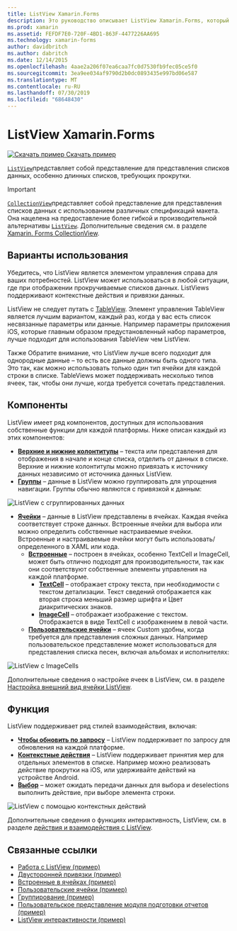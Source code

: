 ```yaml
---
title: ListView Xamarin.Forms
description: Это руководство описывает ListView Xamarin.Forms, который может использоваться для представления данных в списках визуально привлекательные и интерактивные.
ms.prod: xamarin
ms.assetid: FEFDF7E0-720F-4BD1-863F-4477226AA695
ms.technology: xamarin-forms
author: davidbritch
ms.author: dabritch
ms.date: 12/14/2015
ms.openlocfilehash: 4aae2a206f07ea6caa7fc0d7530fb9fec05ce5f0
ms.sourcegitcommit: 3ea9ee034af9790d2b0dc0893435e997bd06e587
ms.translationtype: MT
ms.contentlocale: ru-RU
ms.lasthandoff: 07/30/2019
ms.locfileid: "68648430"
---
```

# <a name="xamarinforms-listview"></a>ListView Xamarin.Forms

[![Скачать пример](~/media/shared/download.png) Скачать пример](https://docs.microsoft.com/samples/xamarin/xamarin-forms-samples/workingwithlistview)

[`ListView`](xref:Xamarin.Forms.ListView)представляет собой представление для представления списков данных, особенно длинных списков, требующих прокрутки.

> [!IMPORTANT]
> [`CollectionView`](xref:Xamarin.Forms.CollectionView)представляет собой представление для представления списков данных с использованием различных спецификаций макета. Она нацелена на предоставление более гибкой и производительной альтернативы [`ListView`](xref:Xamarin.Forms.ListView). Дополнительные сведения см. в разделе [Xamarin. Forms CollectionView](~/xamarin-forms/user-interface/collectionview/index.md).

## <a name="use-cases"></a>Варианты использования

Убедитесь, что ListView является элементом управления справа для ваших потребностей. ListView может использоваться в любой ситуации, где при отображении прокручиваемые списков данных. ListViews поддерживают контекстные действия и привязки данных.

ListView не следует путать с [TableView](~/xamarin-forms/user-interface/tableview.md). Элемент управления TableView является лучшим вариантом, каждый раз, когда у вас есть список несвязанные параметры или данные. Например параметры приложения iOS, которые главным образом предустановленный набор параметров, лучше подходит для использования TableView чем ListView.

Также Обратите внимание, что ListView лучше всего подходит для однородные данные &ndash; то есть все данные должны быть одного типа. Это так, как можно использовать только один тип ячейки для каждой строки в списке. TableViews может поддерживать несколько типов ячеек, так, чтобы они лучше, когда требуется сочетать представления.

## <a name="components"></a>Компоненты
ListView имеет ряд компонентов, доступных для использования собственные функции для каждой платформы. Ниже описан каждый из этих компонентов:

- **[Верхние и нижние колонтитулы](customizing-list-appearance.md#Headers_and_Footers)**  &ndash; текста или представления для отображения в начале и конце списка, отделить от данных в списке. Верхние и нижние колонтитулы можно привязать к источнику данных независимо от источника данных ListView.
- **[Группы](customizing-list-appearance.md#Grouping)**  &ndash; данные в ListView можно группировать для упрощения навигации. Группы обычно являются с привязкой к данным:

![](images/grouping-depth.png "ListView с сгруппированных данных")

- **[Ячейки](customizing-cell-appearance.md)**  &ndash; данные в ListView представлены в ячейках. Каждая ячейка соответствует строке данных. Встроенные ячейки для выбора или можно определить собственные настраиваемые ячейки. Встроенные и настраиваемые ячейки могут быть использовать/определенного в XAML или кода.
  - **[Встроенные](customizing-cell-appearance.md#Built_in_Cells)**  &ndash; построен в ячейках, особенно TextCell и ImageCell, может быть отлично подходят для производительности, так как они соответствуют собственные элементы управления на каждой платформе.
       - **[TextCell](customizing-cell-appearance.md#TextCell)**  &ndash; отображает строку текста, при необходимости с текстом детализации. Текст сведений отображается как вторая строка меньший размер шрифта и Цвет диакритических знаков.
       - **[ImageCell](customizing-cell-appearance.md#ImageCell)**  &ndash; отображает изображение с текстом. Отображается в виде TextCell с изображением в левой части.
  - **[Пользовательские ячейки](customizing-cell-appearance.md#customcells)**  &ndash; ячеек Custom удобны, когда требуется для представления сложных данных. Например пользовательское представление может использоваться для представления списка песен, включая альбомах и исполнителях:

![](images/image-cell-default.png "ListView с ImageCells")

Дополнительные сведения о настройке ячеек в ListView, см. в разделе [Настройка внешний вид ячейки ListView](customizing-cell-appearance.md).

## <a name="functionality"></a>Функция
ListView поддерживает ряд стилей взаимодействия, включая:

- **[Чтобы обновить по запросу](interactivity.md#Pull_to_Refresh)**  &ndash; ListView поддерживает по запросу для обновления на каждой платформе.
- **[Контекстные действия](interactivity.md#Context_Actions)**  &ndash; ListView поддерживает принятия мер для отдельных элементов в списке. Например можно реализовать действие прокрутки на iOS, или удерживайте действий на устройстве Android.
- **[Выбор](interactivity.md#selectiontaps)**  &ndash; может ожидать передачи данных для выбора и deselections выполнить действие, при выборе элемента строки.

![](images/context-default.png "ListView с помощью контекстных действий")

Дополнительные сведения о функциях интерактивность, ListView, см. в разделе [действия и взаимодействия с ListView](interactivity.md).

## <a name="related-links"></a>Связанные ссылки

- [Работа с ListView (пример)](https://docs.microsoft.com/samples/xamarin/xamarin-forms-samples/workingwithlistview)
- [Двусторонней привязки (пример)](https://docs.microsoft.com/samples/xamarin/xamarin-forms-samples/userinterface-listview-switchentrytwobinding)
- [Встроенные в ячейках (пример)](https://docs.microsoft.com/samples/xamarin/xamarin-forms-samples/userinterface-listview-builtincells)
- [Пользовательские ячейки (пример)](https://docs.microsoft.com/samples/xamarin/xamarin-forms-samples/userinterface-listview-customcells)
- [Группирование (пример)](https://docs.microsoft.com/samples/xamarin/xamarin-forms-samples/userinterface-listview-grouping)
- [Пользовательское представление модуля подготовки отчетов (пример)](https://docs.microsoft.com/samples/xamarin/xamarin-forms-samples/workingwithlistviewnative/)
- [ListView интерактивности (пример)](https://docs.microsoft.com/samples/xamarin/xamarin-forms-samples/userinterface-listview-interactivity)
